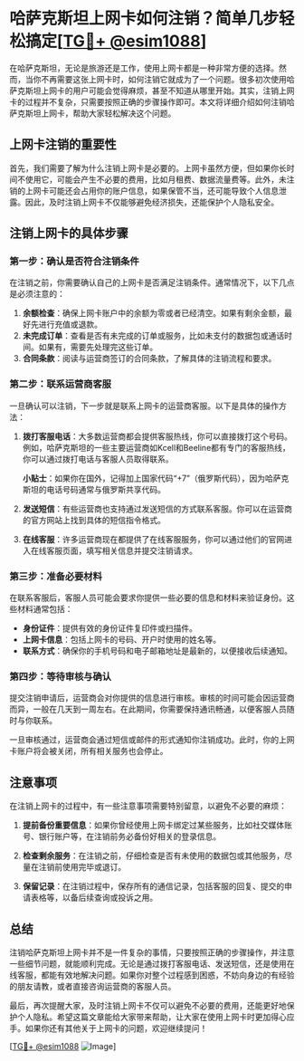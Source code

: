 # 哈萨克斯坦上网卡如何注销？简单几步轻松搞定[[TG💪+ @esim1088](https://t.me/s/esim1088)]

在哈萨克斯坦，无论是旅游还是工作，使用上网卡都是一种非常方便的选择。然而，当你不再需要这张上网卡时，如何注销它就成为了一个问题。很多初次使用哈萨克斯坦上网卡的用户可能会觉得麻烦，甚至不知道从哪里开始。其实，注销上网卡的过程并不复杂，只需要按照正确的步骤操作即可。本文将详细介绍如何注销哈萨克斯坦上网卡，帮助大家轻松解决这个问题。

## 上网卡注销的重要性

首先，我们需要了解为什么注销上网卡是必要的。上网卡虽然方便，但如果你长时间不使用它，可能会产生不必要的费用，比如月租费、数据流量费等。此外，未注销的上网卡可能还会占用你的账户信息，如果保管不当，还可能导致个人信息泄露。因此，及时注销上网卡不仅能够避免经济损失，还能保护个人隐私安全。

## 注销上网卡的具体步骤

### 第一步：确认是否符合注销条件

在注销之前，你需要确认自己的上网卡是否满足注销条件。通常情况下，以下几点是必须注意的：

1. **余额检查**：确保上网卡账户中的余额为零或者已经清空。如果有剩余金额，最好先进行充值或退款。
2. **未完成订单**：查看是否有未完成的订单或服务，比如未支付的数据包或通话时间。如果有，需要先处理完这些订单。
3. **合同条款**：阅读与运营商签订的合同条款，了解具体的注销流程和要求。

### 第二步：联系运营商客服

一旦确认可以注销，下一步就是联系上网卡的运营商客服。以下是具体的操作方法：

1. **拨打客服电话**：大多数运营商都会提供客服热线，你可以直接拨打这个号码。例如，哈萨克斯坦的一些主要运营商如Kcell和Beeline都有专门的客服热线，你可以通过拨打电话与客服人员取得联系。
   
   **小贴士**：如果你在国外，记得加上国家代码“+7”（俄罗斯代码），因为哈萨克斯坦的电话号码通常与俄罗斯共享代码。

2. **发送短信**：有些运营商也支持通过发送短信的方式联系客服。你可以在运营商的官方网站上找到具体的短信指令格式。

3. **在线客服**：许多运营商现在都提供了在线客服服务，你可以通过他们的官网进入在线客服页面，填写相关信息并提交注销请求。

### 第三步：准备必要材料

在联系客服后，客服人员可能会要求你提供一些必要的信息和材料来验证身份。这些材料通常包括：

- **身份证件**：提供有效的身份证件复印件或扫描件。
- **上网卡信息**：包括上网卡的号码、开户时使用的姓名等。
- **联系方式**：确保你的手机号码和电子邮箱地址是最新的，以便接收后续通知。

### 第四步：等待审核与确认

提交注销申请后，运营商会对你提供的信息进行审核。审核的时间可能会因运营商而异，一般在几天到一周左右。在此期间，你需要保持通讯畅通，以便客服人员随时与你联系。

一旦审核通过，运营商会通过短信或邮件的形式通知你注销成功。此时，你的上网卡账户将会被关闭，所有相关服务也会停止。

## 注意事项

在注销上网卡的过程中，有一些注意事项需要特别留意，以避免不必要的麻烦：

1. **提前备份重要信息**：如果你曾经使用上网卡绑定过某些服务，比如社交媒体账号、银行账户等，在注销前务必备份好相关的登录信息。
   
2. **检查剩余服务**：在注销之前，仔细检查是否有未使用的数据包或其他服务，尽量在注销前使用完毕或退订。

3. **保留记录**：在注销过程中，保存所有的通信记录，包括客服的回复、提交的申请表格等，以备后续查询或投诉之用。

## 总结

注销哈萨克斯坦上网卡并不是一件复杂的事情，只要按照正确的步骤操作，并注意一些细节问题，就能顺利完成。无论是通过拨打客服电话、发送短信，还是使用在线客服，都能有效地解决问题。如果你对整个过程感到困惑，不妨向身边的有经验的朋友请教，或者直接咨询运营商的客服人员。

最后，再次提醒大家，及时注销上网卡不仅可以避免不必要的费用，还能更好地保护个人隐私。希望这篇文章能给大家带来帮助，让大家在使用上网卡时更加得心应手。如果你还有其他关于上网卡的问题，欢迎继续提问！

[[TG💪+ @esim1088](https://t.me/s/esim1088) ![Image](https://i.postimg.cc/4NQfJmqS/Snipaste-2025-05-13-00-14-12.png)]